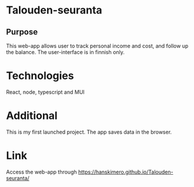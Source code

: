 # Talouden-seuranta

## Purpose
This web-app allows user to track personal income and cost, and follow up the balance. The user-interface is in finnish only.

# Technologies
React, node, typescript and MUI

# Additional
This is my first launched project. The app saves data in the browser.

# Link
Access the web-app through https://hanskimero.github.io/Talouden-seuranta/
